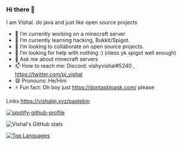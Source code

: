 ### Hi there 👋


I am Vishal.  do java and just like open source projects

- 🔭 I’m currently working on a minecraft server
- 🌱 I’m currently learning hacking, Bukkit/Spigot.
- 👯 I’m looking to collaborate on open source projects.
- 🤔 I’m looking for help with nothing :) (nless yk spigot well enough)
- 💬 Ask me about minecraft servers 
- 📫 How to reach me: Discord: vishyvishal#5240 , https://twitter.com/pj_vishal 
- 😄 Pronouns: He/Him
- ⚡ Fun fact: Oh boy just https://dontasktoask.com/ please

Links 
https://vishalpj.xyz/pastebin



[![spotify-github-profile](https://spotify-github-profile.vercel.app/api/view?uid=rhu46qmfb3bx9gi8y5mnulivd&cover_image=true&theme=default)](https://github.com/kittinan/spotify-github-profile)


![Vishal's GitHub stats](https://github-readme-stats.vercel.app/api?username=vishyvishal14&show_icons=true&theme=radical)

[![Top Languages](https://github-readme-stats.vercel.app/api/top-langs/?username=vishyvishal14a&langs_count=8)](https://github.com/anuraghazra/github-readme-stats)
